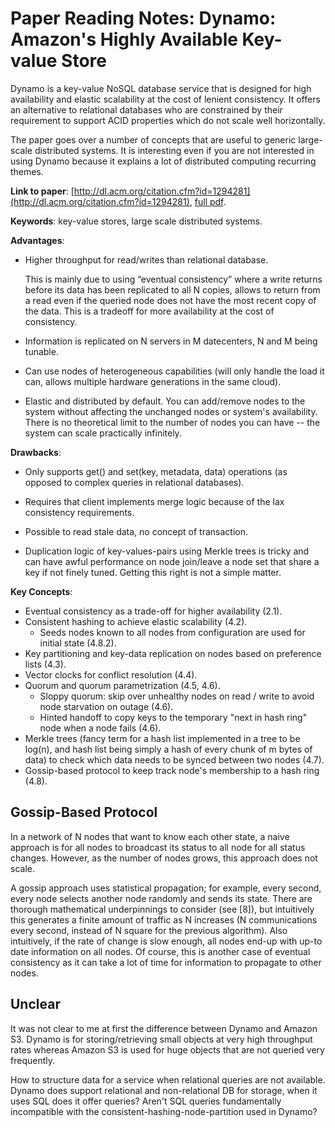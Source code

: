 
# Paper Reading Notes: Dynamo: Amazon's Highly Available Key-value Store

Dynamo is a key-value NoSQL database service that is designed for high availability and elastic scalability at the cost of lenient consistency. It offers an alternative to relational databases who are constrained by their requirement to support ACID properties which do not scale well horizontally.

The paper goes over a number of concepts that are useful to generic large-scale distributed systems. It is interesting even if you are not interested in using Dynamo because it explains a lot of distributed computing recurring themes.

**Link to paper**: [http://dl.acm.org/citation.cfm?id=1294281](http://dl.acm.org/citation.cfm?id=1294281), [full pdf](http://www.allthingsdistributed.com/files/amazon-dynamo-sosp2007.pdf).

**Keywords**: key-value stores, large scale distributed systems.

**Advantages**:

- Higher throughput for read/writes than relational database. 
 
    This is mainly due to using “eventual consistency” where a write returns before its data has been replicated to all N copies, allows to return from a read even if the queried node does not have the most recent copy of the data. This is a tradeoff for more availability at the cost of consistency.

- Information is replicated on N servers in M datecenters, N and M being tunable.

- Can use nodes of heterogeneous capabilities (will only handle the load it can, allows multiple hardware generations in the same cloud).

- Elastic and distributed by default. You can add/remove nodes to the system without affecting the unchanged nodes or system's availability. There is no theoretical limit to the number of nodes you can have -- the system can scale practically infinitely.

**Drawbacks**:

- Only supports get() and set(key, metadata, data) operations (as opposed to complex queries in relational databases).

- Requires that client implements merge logic because of the lax consistency requirements.

- Possible to read stale data, no concept of transaction.

- Duplication logic of key-values-pairs using Merkle trees is tricky and can have awful performance on node join/leave a node set that share a key if not finely tuned. Getting this right is not a simple matter.

**Key Concepts**:

- Eventual consistency as a trade-off for higher availability (2.1).
- Consistent hashing to achieve elastic scalability (4.2).
  - Seeds nodes known to all nodes from configuration are used for initial state (4.8.2). 
- Key partitioning and key-data replication on nodes based on preference lists (4.3).
- Vector clocks for conflict resolution (4.4).
- Quorum and quorum parametrization (4.5, 4.6).
  - Sloppy quorum: skip over unhealthy nodes on read / write to avoid node starvation on outage (4.6).
  - Hinted handoff to copy keys to the temporary "next in hash ring" node when a node fails (4.6).
- Merkle trees (fancy term for a hash list implemented in a tree to be log(n), and hash list being simply a hash of every chunk of m bytes of data) to check which data needs to be synced between two nodes (4.7).
- Gossip-based protocol to keep track node's membership to a hash ring (4.8).

## Gossip-Based Protocol

In a network of N nodes that want to know each other state, a naive approach is for all nodes to broadcast its status to all node for all status changes. However, as the number of nodes grows, this approach does not scale.

A gossip approach uses statistical propagation; for example, every second, every node selects another node randomly and sends its state. There are thorough mathematical underpinnings to consider (see [8]), but intuitively this generates a finite amount of traffic as N increases (N communications every second, instead of N square for the previous algorithm). Also intuitively, if the rate of change is slow enough, all nodes end-up with up-to date information on all nodes. Of course, this is another case of eventual consistency as it can take a lot of time for information to propagate to other nodes.

## Unclear

It was not clear to me at first the difference between Dynamo and Amazon S3. Dynamo is for storing/retrieving small objects at very high throughput rates whereas Amazon S3 is used for huge objects that are not queried very frequently.

How to structure data for a service when relational queries are not available. Dynamo does support relational and non-relational DB for storage, when it uses SQL does it offer queries? Aren't SQL queries fundamentally incompatible with the consistent-hashing-node-partition used in Dynamo?
